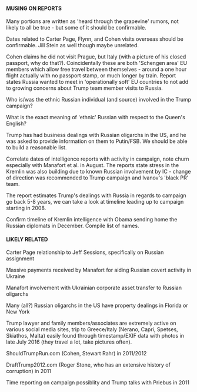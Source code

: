 #### MUSING ON REPORTS


Many portions are written as 'heard through the grapevine' rumors, 
not likely to all be true - but some of it should be confirmable.

Dates related to Carter Page, Flynn, and Cohen visits overseas should be
confirmable. Jill Stein as well though maybe unrelated.

Cohen claims he did not visit Prague, but Italy (with a picture of his closed passport, why do that?). 
Coincidentally these are both 'Schengen area' EU members which allow free travel 
between themselves - around a one hour flight actually with no passport stamp, or much longer by train. 
Report states Russia wanted to meet in 'operationally soft' EU countries to not add to growing 
concerns about Trump team member visits to Russia.

Who is/was the ethnic Russian individual (and source) involved in the Trump campaign?

What is the exact meaning of 'ethnic' Russian with respect to the Queen's English?

Trump has had business dealings with Russian oligarchs in the US, and he was asked to
provide information on them to Putin/FSB. We should be able to build a reasonable list. 

Correlate dates of intelligence reports with activity in campaign, note churn
especially with Manafort et al. in August. The reports state stress in the Kremlin was
also building due to known Russian involvement by IC - change of direction was 
recommended to Trump campaign and Ivanov's 'black PR' team.

The report estimates Trump's dealings with Russia in regards to campaign
go back 5-8 years, we can take a look at timeline leading up to campaign starting
in 2008.

Confirm timeline of Kremlin intelligence with Obama sending
home the Russian diplomats in December. Compile list of names.


#### LIKELY RELATED


Carter Page relationship to Jeff Sessions, specifically on Russian assignment

Massive payments received by Manafort for aiding Russian covert activity in Ukraine

Manafort involvement with Ukrainian corporate asset transfer to Russian oligarchs

Many (all?) Russian oligarchs in the US have property dealings in Florida or New York

Trump lawyer and family members/associates are extremely active on various social media sites, 
trip to Greece/Italy (Nerano, Capri, Spetses, Skiathos, Malta) easily found through timestamp/EXIF data
with photos in late July 2016 (they travel a lot, take pictures often).

ShouldTrumpRun.com (Cohen, Stewart Rahr) in 2011/2012

DraftTrump2012.com (Roger Stone, who has an extensive history of corruption) in 2011

Time reporting on campaign possiblity and Trump talks with Priebus in 2011
